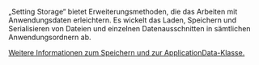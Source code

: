 ﻿„Setting Storage“ bietet Erweiterungsmethoden, die das Arbeiten mit Anwendungsdaten erleichtern. Es wickelt das Laden, Speichern und Serialisieren von Dateien und einzelnen Datenausschnitten in sämtlichen Anwendungsordnern ab.

[Weitere Informationen zum Speichern und zur ApplicationData-Klasse.](https://docs.microsoft.com/uwp/api/windows.storage.applicationdata)
